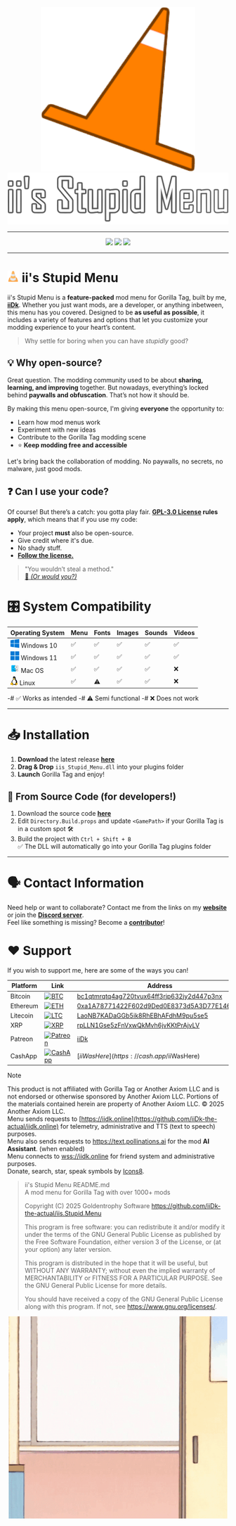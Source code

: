 <p align="center">
  <a href="#"><img src="Resources/GitHub/icon.png"></a>
  <a href="#"><img src="Resources/GitHub/title.png"></a>
</p>

---

<p align="center">
	<a href="https://github.com/iiDk-the-actual/iis.Stupid.Menu/releases"><img src="https://img.shields.io/github/v/release/iiDk-the-actual/iis.Stupid.Menu?label=version&style=for-the-badge"></a>
	<a href="https://github.com/iiDk-the-actual/iis.Stupid.Menu/releases/latest"><img src="https://img.shields.io/github/downloads/iiDk-the-actual/iis.Stupid.Menu/latest/iis_Stupid_Menu.dll?style=for-the-badge"></a>
	<a href="https://discord.gg/iidk"><img src="https://img.shields.io/discord/1170093288557129748?label=discord&style=for-the-badge&color=blueviolet"></a>
</p>

---

# <img src="Resources/GitHub/cone-emoji.png" height=26px> ii's Stupid Menu  

ii's Stupid Menu is a **feature-packed** mod menu for Gorilla Tag, built by me, [**iiDk**](https://github.com/iiDk-the-actual). Whether you just want mods, are a developer, or anything inbetween, this menu has you covered. Designed to be **as useful as possible**, it includes a variety of features and options that let you customize your modding experience to your heart’s content.  

> Why settle for boring when you can have *stupidly* good?  

## 💡 Why open-source?  

Great question. The modding community used to be about **sharing, learning, and improving** together. But nowadays, everything’s locked behind **paywalls and obfuscation**. That’s not how it should be.  

By making this menu open-source, I'm giving **everyone** the opportunity to:  
- Learn how mod menus work 
- Experiment with new ideas  
- Contribute to the Gorilla Tag modding scene  
- ⭐ **Keep modding free and accessible**  

Let's bring back the collaboration of modding. No paywalls, no secrets, no malware, just good mods.  

## ❓ Can I use your code?  

Of course! But there’s a catch: you gotta play fair. **[GPL-3.0 License](https://www.gnu.org/licenses/gpl-3.0.html) rules apply**, which means that if you use my code:  
- Your project **must** also be open-source.  
- Give credit where it's due.
- No shady stuff.
- **[Follow the license.](https://www.gnu.org/licenses/gpl-3.0.html)**

> "You wouldn’t steal a method."<br>
> [🎥 *(Or would you?)*](https://www.youtube.com/watch?v=zMBqPdMzZ9E)

# 🎛️ System Compatibility
| Operating System | Menu | Fonts | Images | Sounds | Videos |
|------------------|------|--------|--------|--------|--------|
|<img src="Resources/GitHub/windows-10.png" height=20px> Windows 10|✅|✅|✅|✅|✅|
|<img src="Resources/GitHub/windows-11.png" height=20px> Windows 11|✅|✅|✅|✅|✅|
|<img src="Resources/GitHub/macos.png" height=20px> Mac OS|✅|✅|✅|✅|❌|
|<img src="Resources/GitHub/linux.png" height=20px> Linux|✅|⚠️|✅|✅|❌|

-# ✅ Works as intended
-# ⚠️ Semi functional
-# ❌ Does not work

---

# 📥 Installation  

1. **Download** the latest release **[here](https://github.com/iiDk-the-actual/iis.Stupid.Menu/releases/latest)**
2. **Drag & Drop** `iis_Stupid_Menu.dll` into your plugins folder  
3. **Launch** Gorilla Tag and enjoy!

## 🧱 From Source Code (for developers!)

1. Download the source code **[here](https://github.com/iiDk-the-actual/iis.Stupid.Menu/releases/latest)**
2. Edit `Directory.Build.props` and update `<GamePath>` if your Gorilla Tag is in a custom spot 🛠️
3. Build the project with `Ctrl + Shift + B`<Br>
✅ The DLL will automatically go into your Gorilla Tag plugins folder

---

# 🗣️ Contact Information

Need help or want to collaborate? Contact me from the links on my **[website](https://iidk.dev)** or join the **[Discord server](https://discord.gg/iidk)**.  
Feel like something is missing? Become a **[contributor](https://github.com/iiDk-the-actual/iis.Stupid.Menu/?tab=contributing-ov-file)**!

# ❤️ Support

If you wish to support me, here are some of the ways you can!

| Platform   | Link | Address |
|------------|------|---------|
| Bitcoin    | [![BTC](https://img.shields.io/badge/Bitcoin-Donate-yellow?style=for-the-badge&logo=bitcoin)](bitcoin:bc1qtmrqtq4ag720tvux64ff3rjp632jy2d447p3nx) | [bc1qtmrqtq4ag720tvux64ff3rjp632jy2d447p3nx](bitcoin:bc1qtmrqtq4ag720tvux64ff3rjp632jy2d447p3nx) |
| Ethereum   | [![ETH](https://img.shields.io/badge/Ethereum-Donate-blue?style=for-the-badge&logo=ethereum)](ethereum:0xa1A78771422F602d9Ded0E8373d5A3D77E146877) | [0xa1A78771422F602d9Ded0E8373d5A3D77E146877](ethereum:0xa1A78771422F602d9Ded0E8373d5A3D77E146877) |
| Litecoin   | [![LTC](https://img.shields.io/badge/Litecoin-Donate-lightgrey?style=for-the-badge&logo=litecoin)](litecoin:LaoNB7KADaGGb5ik8RhEBhAFdhM9pu5se5) | [LaoNB7KADaGGb5ik8RhEBhAFdhM9pu5se5](litecoin:LaoNB7KADaGGb5ik8RhEBhAFdhM9pu5se5) |
| XRP        | [![XRP](https://img.shields.io/badge/XRP-Donate-23292F?style=for-the-badge&logo=xrp)](xrp:rpLLN1Gse5zFnVxwQkMvh6jvKKtPrAjvLV) | [rpLLN1Gse5zFnVxwQkMvh6jvKKtPrAjvLV](xrp:rpLLN1Gse5zFnVxwQkMvh6jvKKtPrAjvLV) |
| Patreon    | [![Patreon](https://img.shields.io/badge/Patreon-iiDk-orange?style=for-the-badge&logo=patreon)](https://www.patreon.com/iiDk) | [iiDk](https://www.patreon.com/iiDk) |
| CashApp    | [![CashApp](https://img.shields.io/badge/CashApp-$iiWasHere-green?style=for-the-badge&logo=cashapp)](https://cash.app/$iiWasHere) | [$iiWasHere](https://cash.app/$iiWasHere) |

> [!NOTE] 
> This product is not affiliated with Gorilla Tag or Another Axiom LLC and is not endorsed or otherwise sponsored by Another Axiom LLC. Portions of the materials contained herein are property of Another Axiom LLC. © 2025 Another Axiom LLC.<br>
> Menu sends requests to [https://iidk.online](https://github.com/iiDk-the-actual/iidk.online) for telemetry, administrative and TTS (text to speech) purposes.<br>
> Menu also sends requests to https://text.pollinations.ai for the mod **AI Assistant**. (when enabled)<br>
> Menu connects to [wss://iidk.online](https://github.com/iiDk-the-actual/iidk.online) for friend system and administrative purposes.<br>
> Donate, search, star, speak symbols by [Icons8](https://icons8.com).

> ii's Stupid Menu  README.md<br>
> A mod menu for Gorilla Tag with over 1000+ mods
>
> Copyright (C) 2025  Goldentrophy Software
> https://github.com/iiDk-the-actual/iis.Stupid.Menu
> 
> This program is free software: you can redistribute it and/or modify
> it under the terms of the GNU General Public License as published by
> the Free Software Foundation, either version 3 of the License, or
> (at your option) any later version.
> 
> This program is distributed in the hope that it will be useful,
> but WITHOUT ANY WARRANTY; without even the implied warranty of
> MERCHANTABILITY or FITNESS FOR A PARTICULAR PURPOSE.  See the
> GNU General Public License for more details.
> 
> You should have received a copy of the GNU General Public License
> along with this program.  If not, see <https://www.gnu.org/licenses/>.

<p align="center">
  <img src="Resources/GitHub/byebye.gif">
</p>
